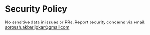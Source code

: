 # Security Policy
No sensitive data in issues or PRs. Report security concerns via email: soroush.akbarijokar@gmail.com
